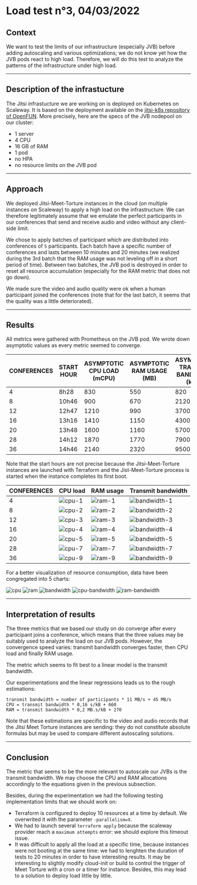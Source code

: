 # Load test n°3, 04/03/2022

## Context 

We want to test the limits of our infrastructure (especially JVB) before adding autoscaling and various optimizations; we do not know yet how the JVB pods react to high load. Therefore, we will do this test to analyze the patterns of the infrastructure under high load.

---

## Description of the infrastucture

The Jitsi infrastucture we are working on is deployed on Kubernetes on Scaleway. It is based on the deployment available on the [jitsi-k8s repository of OpenFUN](https://github.com/openfun/jitsi-k8s/tree/59bdc9c799db3f0decedbb4b6f870f246091d7c8). More precisely, here are the specs of the JVB nodepool on our cluster:
- 1 server
- 4 CPU
- 16 GB of RAM
- 1 pod
- no HPA
- no resource limits on the JVB pod

---

## Approach

We deployed Jitsi-Meet-Torture instances in the cloud (on multiple instances on Scaleway) to apply a high load on the infrastructure. We can therefore legitimately assume that we emulate the perfect participants in our conferences that send and receive audio and video without any client-side limit.

We chose to apply batches of participant which are distributed into conferences of `5` participants. Each batch have a specific number of conferences and lasts between 10 minutes and 20 minutes (we realized during the 3rd batch that the RAM usage was not leveling off in a short period of time). Between two batches, the JVB pod is destroyed in order to reset all resource accumulation (especially for the RAM metric that does not go down).

We made sure the video and audio quality were ok when a human participant joined the conferences (note that for the last batch, it seems that the quality was a little deteriorated).

---

## Results

All metrics were gathered with Prometheus on the JVB pod. We wrote down asymptotic values as every metric seemed to converge.

| CONFERENCES | START HOUR | ASYMPTOTIC CPU LOAD (mCPU) | ASYMPTOTIC RAM USAGE (MB) | ASYMPTOTIC TRANSMIT BANDWIDTH (kB/s) |
| ----------- | ---------- | -------------------------- | ------------------------- | ------------------------------------ |
| 4           | 8h28       | 830                        | 550                       | 820                                  |
| 8           | 10h46      | 900                        | 670                       | 2120                                 |
| 12          | 12h47      | 1210                       | 990                       | 3700                                 |
| 16          | 13h16      | 1410                       | 1150                      | 4300                                 |
| 20          | 13h48      | 1600                       | 1160                      | 5700                                 |
| 28          | 14h12      | 1870                       | 1770                      | 7900                                 |
| 36          | 14h46      | 2140                       | 2320                      | 9500                                 |

Note that the start hours are not precise because the Jitsi-Meet-Torture instances are launched with Terraform and the Jist-Meet-Torture process is started when the instance completes its first boot.

| CONFERENCES | CPU load                      | RAM usage                     | Transmit bandwidth                        |
| ----------- | ----------------------------- | ----------------------------- | ----------------------------------------- |
| 4           | ![cpu-1](resources/cpu-1.png) | ![ram-1](resources/ram-1.png) | ![bandwidth-1](resources/bandwidth-1.png) |
| 8           | ![cpu-2](resources/cpu-2.png) | ![ram-2](resources/ram-2.png) | ![bandwidth-2](resources/bandwidth-2.png) |
| 12          | ![cpu-3](resources/cpu-3.png) | ![ram-3](resources/ram-3.png) | ![bandwidth-3](resources/bandwidth-3.png) |
| 16          | ![cpu-4](resources/cpu-4.png) | ![ram-4](resources/ram-4.png) | ![bandwidth-4](resources/bandwidth-4.png) |
| 20          | ![cpu-5](resources/cpu-5.png) | ![ram-5](resources/ram-5.png) | ![bandwidth-5](resources/bandwidth-5.png) |
| 28          | ![cpu-7](resources/cpu-7.png) | ![ram-7](resources/ram-7.png) | ![bandwidth-7](resources/bandwidth-7.png) |
| 36          | ![cpu-9](resources/cpu-9.png) | ![ram-9](resources/ram-9.png) | ![bandwidth-9](resources/bandwidth-9.png) |

For a better visualization of resource consumption, data have been congregated into 5 charts:

![cpu](resources/cpu.png)
![ram](resources/ram.png)
![bandwidth](resources/bandwidth.png)
![cpu-bandwidth](resources/cpu-bandwidth.png)
![ram-bandwidth](resources/ram-bandwidth.png)

---

## Interpretation of results

The three metrics that we based our study on do converge after every participant joins a conference, which means that the three values may be suitably used to analyze the load on our JVB pods. However, the convergence speed varies: transmit bandwidth converges faster, then CPU load and finally RAM usage.

The metric which seems to fit best to a linear model is the transmit bandwidth.

Our experimentations and the linear regressions leads us to the rough estimations:
```
transmit bandwidth = number of participants * 11 MB/s + 45 MB/s
CPU = transmit bandwidth * 0,16 s/kB + 660
RAM = transmit bandwidth * 0,2 MB.s/kB + 270
```

Note that these estimations are specific to the video and audio records that the Jitsi Meet Torture instances are sending: they do not constitute absolute formulas but may be used to compare different autoscaling solutions.

---

## Conclusion

The metric that seems to be the more relevant to autoscale our JVBs is the transmit bandwidth. We may choose the CPU and RAM allocations accordingly to the equations given in the previous subsection.

Besides, during the experimentation we had the following testing implementation limits that we should work on:
- Terraform is configured to deploy 10 resources at a time by default. We overwrited it with the parameter `-parallelism=X`.
- We had to launch several `terraform apply` because the scaleway provider reach a `maximum attempts` error: we should explore this timeout issue.
- It was difficult to apply all the load at a specific time, because instances were not booting at the same time: we had to lenghten the duration of tests to 20 minutes in order to have interesting results. It may be interesting to slightly modify cloud-init or build to control the trigger of Meet Torture with a cron or a timer for instance. Besides, this may lead to a solution to deploy load little by little.
